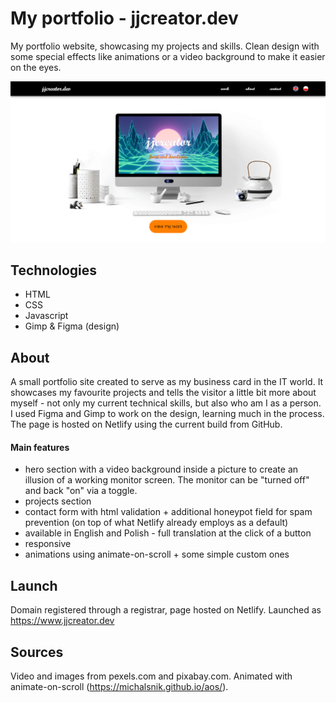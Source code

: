 # My portfolio - jjcreator.dev

My portfolio website, showcasing my projects and skills. Clean design with some special effects like animations or a video background to make it easier on the eyes. 

[![jjcreator.dev - developer portfolio](images/portfolio.png)](https://www.jjcreator.dev)


## Technologies

* HTML
* CSS
* Javascript
* Gimp & Figma (design)

## About

A small portfolio site created to serve as my business card in the IT world. It showcases my favourite projects and tells the visitor a little bit more about myself - not only my current technical skills, but also who am I as a person. I used Figma and Gimp to work on the design, learning much in the process. The page is hosted on Netlify using the current build from GitHub.

#### Main features

* hero section with a video background inside a picture to create an illusion of a working monitor screen. The monitor can be "turned off" and back "on" via a toggle.
* projects section
* contact form with html validation + additional honeypot field for spam prevention (on top of what Netlify already employs as a default)
* available in English and Polish - full translation at the click of a button
* responsive
* animations using animate-on-scroll + some simple custom ones

## Launch

Domain registered through a registrar, page hosted on Netlify. Launched as https://www.jjcreator.dev

## Sources

Video and images from pexels.com and pixabay.com. Animated with animate-on-scroll (https://michalsnik.github.io/aos/). 
